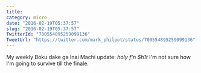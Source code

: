 ```yaml
---
title: 
category: micro
date: "2016-02-19T05:37:57"
slug: "2016-02-19T05:37:57"
TwitterId: "700554895259099136"
TweetUrl: "https://twitter.com/mark_philpot/status/700554895259099136"
---
```


My weekly Boku dake ga Inai Machi update: _holy_ _f'n_ _$h1t_ I'm not sure how
I'm going to survive till the finale.
